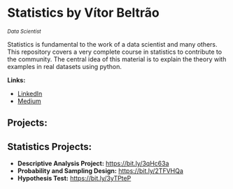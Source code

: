 # Statistics by Vítor Beltrão
<sub>*Data Scientist*

Statistics is fundamental to the work of a data scientist and many others.
This repository covers a very complete course in statistics to contribute to the community.
The central idea of this material is to explain the theory with examples in real datasets using python.

**Links:**
* [LinkedIn](https://www.linkedin.com/in/v%C3%ADtor-beltr%C3%A3o-56a912178/)
* [Medium](https://www.medium.com)


## Projects:

## Statistics Projects:
* **Descriptive Analysis Project:** https://bit.ly/3qHc63a
* **Probability and Sampling Design:** https://bit.ly/2TFVHQa
* **Hypothesis Test:** https://bit.ly/3yTPteP
